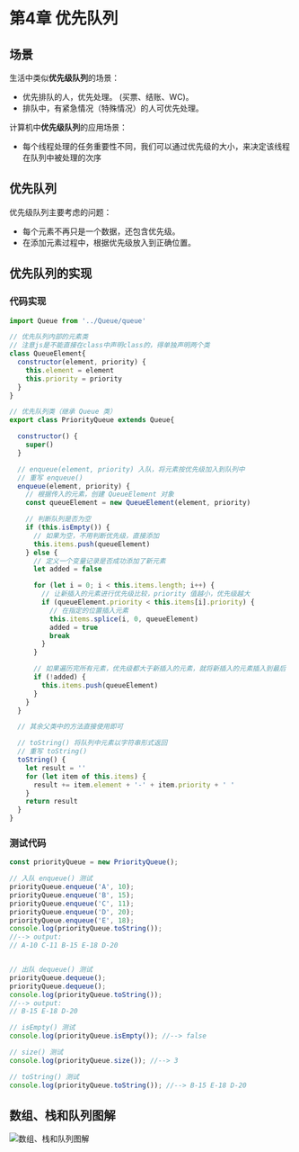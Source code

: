 # 第4章 优先队列

## 场景

生活中类似**优先级队列**的场景：

- 优先排队的人，优先处理。 (买票、结账、WC)。
- 排队中，有紧急情况（特殊情况）的人可优先处理。

计算机中**优先级队列**的应用场景：

- 每个线程处理的任务重要性不同，我们可以通过优先级的大小，来决定该线程在队列中被处理的次序

## 优先队列

优先级队列主要考虑的问题：

- 每个元素不再只是一个数据，还包含优先级。
- 在添加元素过程中，根据优先级放入到正确位置。

## 优先队列的实现

### 代码实现

```js
import Queue from '../Queue/queue'

// 优先队列内部的元素类
// 注意js是不能直接在class中声明class的，得单独声明两个类
class QueueElement{
  constructor(element, priority) {
    this.element = element
    this.priority = priority
  }
}

// 优先队列类（继承 Queue 类）
export class PriorityQueue extends Queue{

  constructor() {
    super()
  }

  // enqueue(element, priority) 入队，将元素按优先级加入到队列中
  // 重写 enqueue()
  enqueue(element, priority) {
    // 根据传入的元素，创建 QueueElement 对象
    const queueElement = new QueueElement(element, priority)

    // 判断队列是否为空
    if (this.isEmpty()) {
      // 如果为空，不用判断优先级，直接添加
      this.items.push(queueElement)
    } else {
      // 定义一个变量记录是否成功添加了新元素
      let added = false

      for (let i = 0; i < this.items.length; i++) {
        // 让新插入的元素进行优先级比较，priority 值越小，优先级越大
        if (queueElement.priority < this.items[i].priority) {
          // 在指定的位置插入元素
          this.items.splice(i, 0, queueElement)
          added = true
          break
        }
      }

      // 如果遍历完所有元素，优先级都大于新插入的元素，就将新插入的元素插入到最后
      if (!added) {
        this.items.push(queueElement)
      }
    }
  }

  // 其余父类中的方法直接使用即可

  // toString() 将队列中元素以字符串形式返回
  // 重写 toString()
  toString() {
    let result = ''
    for (let item of this.items) {
      result += item.element + '-' + item.priority + ' '
    }
    return result
  }
}
```

### 测试代码

```js
const priorityQueue = new PriorityQueue();

// 入队 enqueue() 测试
priorityQueue.enqueue('A', 10);
priorityQueue.enqueue('B', 15);
priorityQueue.enqueue('C', 11);
priorityQueue.enqueue('D', 20);
priorityQueue.enqueue('E', 18);
console.log(priorityQueue.toString());
//--> output:
// A-10 C-11 B-15 E-18 D-20


// 出队 dequeue() 测试
priorityQueue.dequeue();
priorityQueue.dequeue();
console.log(priorityQueue.toString());
//--> output:
// B-15 E-18 D-20

// isEmpty() 测试
console.log(priorityQueue.isEmpty()); //--> false

// size() 测试
console.log(priorityQueue.size()); //--> 3

// toString() 测试
console.log(priorityQueue.toString()); //--> B-15 E-18 D-20
```

## 数组、栈和队列图解

![数组、栈和队列图解](http://p4ui.toweydoc.tech:20080/images/stydocs/image.64kg5ej56vk0.png)
